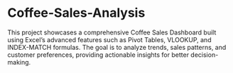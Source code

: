 # Coffee-Sales-Analysis
This project showcases a comprehensive Coffee Sales Dashboard built using Excel’s advanced features such as Pivot Tables, VLOOKUP, and INDEX-MATCH formulas. The goal is to analyze trends, sales patterns, and customer preferences, providing actionable insights for better decision-making.
